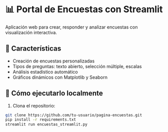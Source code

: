 # 📊 Portal de Encuestas con Streamlit  

Aplicación web para crear, responder y analizar encuestas con visualización interactiva.  

## 🚀 Características  
- Creación de encuestas personalizadas  
- Tipos de preguntas: texto abierto, selección múltiple, escalas  
- Análisis estadístico automático  
- Gráficos dinámicos con Matplotlib y Seaborn  

## 🔧 Cómo ejecutarlo localmente  
1. Clona el repositorio:  
```bash
git clone https://github.com/tu-usuario/pagina-encuestas.git
pip install -r requirements.txt
streamlit run encuestas_streamlit.py
